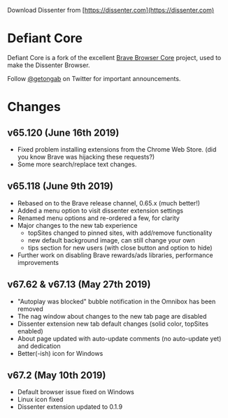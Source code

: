 Download Dissenter from [https://dissenter.com](https://dissenter.com)

# Defiant Core

Defiant Core is a fork of the excellent [Brave Browser Core](https://github.com/brave/brave-browser) project, used to make the Dissenter Browser.

Follow [@getongab](https://twitter.com/getongab) on Twitter for important
announcements.

# Changes

## v65.120 (June 16th 2019)

* Fixed problem installing extensions from the Chrome Web Store. (did you know Brave was hijacking these requests?)
* Some more search/replace text changes.

## v65.118 (June 9th 2019)

* Rebased on to the Brave release channel, 0.65.x (much better!)
* Added a menu option to visit dissenter extension settings
* Renamed menu options and re-ordered a few, for clarity
* Major changes to the new tab experience
  * topSites changed to pinned sites, with add/remove functionality
  * new default background image, can still change your own
  * tips section for new users (with close button and option to hide)
* Further work on disabling Brave rewards/ads libraries, performance improvements


## v67.62 & v67.13 (May 27th 2019)

* "Autoplay was blocked" bubble notification in the Omnibox has been removed
* The nag window about changes to the new tab page are disabled
* Dissenter extension new tab default changes (solid color, topSites enabled)
* About page updated with auto-update comments (no auto-update yet) and dedication
* Better(-ish) icon for Windows

## v67.2 (May 10th 2019)

* Default browser issue fixed on Windows
* Linux icon fixed
* Dissenter extension updated to 0.1.9